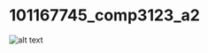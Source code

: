 # 101167745_comp3123_a2
![alt text](https://github.com/bilits/101167745_comp3123_a2/blob/main/assignment2.png)